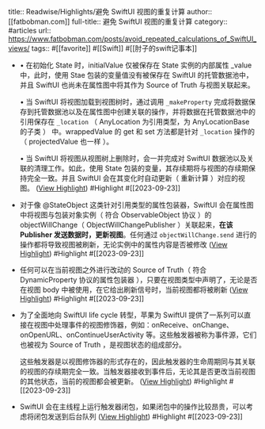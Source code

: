 title:: Readwise/Highlights/避免 SwiftUI 视图的重复计算
author:: [[fatbobman.com]]
full-title:: 避免 SwiftUI 视图的重复计算
category:: #articles
url:: https://www.fatbobman.com/posts/avoid_repeated_calculations_of_SwiftUI_views/
tags:: #[[favorite]] #[[Swift]] #[[肘子的swift记事本]]
- •   在初始化 State 时，initialValue 仅被保存在 State 实例的内部属性 _value 中，此时，使用 Stae 包装的变量值没有被保存在 SwiftUI 的托管数据池中，并且 SwiftUI 也尚未在属性图中将其作为 Source of Truth 与视图关联起来。
  
  •   当 SwiftUI 将视图加载到视图树时，通过调用 `_makeProperty` 完成将数据保存到托管数据池以及在属性图中创建关联的操作，并将数据在托管数据池中的引用保存在 `_location` （ AnyLocation 为引用类型，为 AnyLocationBase 的子类 ） 中。wrappedValue 的 get 和 set 方法都是针对 `_location` 操作的（ projectedValue 也一样 ）。
  
  •   当 SwiftUI 将视图从视图树上删除时，会一并完成对 SwiftUI 数据池以及关联的清理工作。如此，使用 State 包装的变量，其存续期将与视图的存续期保持完全一致。并且 SwiftUI 会在其变化时自动更新（ 重新计算 ）对应的视图。 ([View Highlight](https://read.readwise.io/read/01haywdza51asajv2r8zb7hv9a)) #Highlight #[[2023-09-23]]
- 对于像 @StateObject 这类针对引用类型的属性包装器，SwiftUI 会在属性图中将视图与包装对象实例（ 符合 ObservableObject 协议 ）的 objectWillChange（ ObjectWillChangePublisher ）关联起来，**在该 Publisher 发送数据时，更新视图**。任何通过 `objectWillChange.send` 进行的操作都将导致视图被刷新，无论实例中的属性内容是否被修改 ([View Highlight](https://read.readwise.io/read/01haywegaq7g4dgtyzwvhyjxbr)) #Highlight #[[2023-09-23]]
- 任何可以在当前视图之外进行改动的 Source of Truth（ 符合 DynamicProperty 协议的属性包装器 ），只要在视图类型中声明了，无论是否在视图 body 中被使用，在它给出刷新信号时，当前视图都将被刷新 ([View Highlight](https://read.readwise.io/read/01haywf8vrbgrhjf9z7mas60rf)) #Highlight #[[2023-09-23]]
- 为了全面地向 SwiftUI life cycle 转型，苹果为 SwiftUI 提供了一系列可以直接在视图中处理事件的视图修饰器，例如：onReceive、onChange、onOpenURL、onContinueUserActivity 等。这些触发器被称为事件源，它们也被视为 Source of Truth ，是视图状态的组成部分。
  
  这些触发器是以视图修饰器的形式存在的，因此触发器的生命周期同与其关联的视图的存续期完全一致。当触发器接收到事件后，无论其是否更改当前视图的其他状态，当前的视图都会被更新。 ([View Highlight](https://read.readwise.io/read/01haywk8we36wpbj38fjyhv5dz)) #Highlight #[[2023-09-23]]
- SwiftUI 会在主线程上运行触发器闭包，如果闭包中的操作比较昂贵，可以考虑将闭包发送到后台队列 ([View Highlight](https://read.readwise.io/read/01haywkk1yj9f23q5exays0nx2)) #Highlight #[[2023-09-23]]